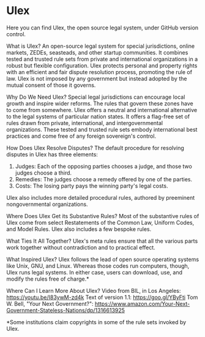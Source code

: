 # Ulex
Here you can find Ulex, the open source legal system, under GitHub version control.

What is Ulex?
An open-source legal system for special jurisdictions, online markets, ZEDEs, seasteads, and other startup communities.
It combines tested and trusted rule sets from private and international organizations in a robust but flexible configuration.
Ulex protects personal and property rights with an efficient and fair dispute resolution process, promoting the rule of law.
Ulex is not imposed by any government but instead adopted by the mutual consent of those it governs.
 
Why Do We Need Ulex?
Special legal jurisdictions can encourage local growth and inspire wider reforms.
The rules that govern these zones have to come from somewhere.
Ulex offers a neutral and international alternative to the legal systems of particular nation states.
It offers a flag-free set of rules drawn from private, international, and intergovernmental organizations.
These tested and trusted rule sets embody international best practices and come free of any foreign sovereign's control.
 
How Does Ulex Resolve Disputes?
The default procedure for resolving disputes in Ulex has three elements:
1.  Judges:  Each of the opposing parties chooses a judge, and those two judges choose a third.
2.  Remedies:  The judges choose a remedy offered by one of the parties.
3.  Costs:  The losing party pays the winning party's legal costs.
 
Ulex also includes more detailed procedural rules, authored by preeminent nongovernmental organizations.
 
Where Does Ulex Get its Substantive Rules?
Most of the substantive rules of Ulex come from select Restatements of the Common Law, Uniform Codes, and Model Rules.
Ulex also includes a few bespoke rules.

What Ties It All Together?
Ulex's meta rules ensure that all the various parts work together without contradiction and to practical effect.
 
What Inspired Ulex?
Ulex follows the lead of open source operating systems like Unix, GNU, and Linux.
Whereas those codes run computers, though, Ulex runs legal systems.
In either case, users can download, use, and modify the rules free of charge.*

Where Can I Learn More About Ulex?
Video from BIL, in Los Angeles: https://youtu.be/I83ywM-zd4k
Text of version 1.1:  https://goo.gl/YByFti
Tom W. Bell, "Your Next Government?":  https://www.amazon.com/Your-Next-Government-Stateless-Nations/dp/1316613925

*Some institutions claim copyrights in some of the rule sets invoked by Ulex.
